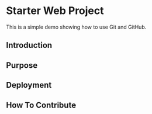 # Starter Web Project

This is a simple demo showing how to use Git and GitHub.

## Introduction

## Purpose

## Deployment

## How To Contribute
